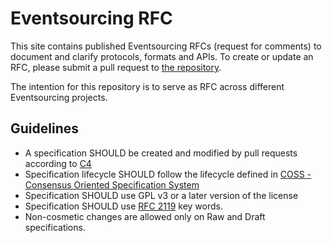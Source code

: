 # Eventsourcing RFC

This site contains published Eventsourcing RFCs (request for comments) to document and clarify protocols, formats and APIs. To create or update an RFC,
please submit a pull request to [the repository](https://github.com/eventsourcing/rfc).

The intention for this repository is to serve as RFC across different Eventsourcing projects.

## Guidelines

* A specification SHOULD be created and modified by pull requests according to [C4](http://rfc.unprotocols.org/spec:1/C4)
* Specification lifecycle SHOULD follow the lifecycle defined in [COSS - Consensus Oriented Specification System](http://rfc.unprotocols.org/spec:2/COSS)
* Specification SHOULD use GPL v3 or a later version of the license
* Specification SHOULD use [RFC 2119](http://tools.ietf.org/html/rfc2119) key words.
* Non-cosmetic changes are allowed only on Raw and Draft specifications.
